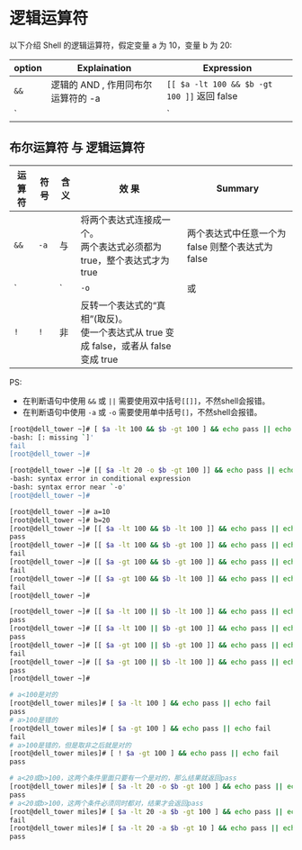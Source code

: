 # 逻辑运算符
以下介绍 Shell 的逻辑运算符，假定变量 a 为 10，变量 b 为 20:  

| option | Explaination                       | Expression                                  |
| ------ | ---------------------------------- | ------------------------------------------- |
| `&&`   | 逻辑的 AND , 作用同布尔运算符的 -a | `[[ $a -lt 100 && $b -gt 100 ]]` 返回 false |
| `||`   | 逻辑的 OR , 作用同布尔运算符的 -o  | `[[ $a -lt 100 || $b -gt 100 ]]` 返回 true  |


## 布尔运算符 与 逻辑运算符
| 运算符 | 符号 | 含义 | 效 果                                                                                    | Summary                                           |
| ------ | ---- | ---- | ---------------------------------------------------------------------------------------- | ------------------------------------------------- |
| `&&`   | `-a` | 与   | 将两个表达式连接成一个。<br>两个表达式必须都为 true，整个表达式才为 true                 | 两个表达式中任意一个为 false 则整个表达式为 false |
| `|| `  | `-o` | 或   | 将两个表达式连接成一个。<br>至少有一个表达式为 true，才能使整个表达式为 true。           | 两个表达式都为 false 整个表达式才为 false         |
| `!`    | `!`  | 非   | 反转一个表达式的“真相”(取反)。<br>使一个表达式从 true 变成 false，或者从 false 变成 true |                                                   |


PS:
* 在判断语句中使用 `&&` 或 `||` 需要使用双中括号`[[]]`，不然shell会报错。
* 在判断语句中使用 `-a` 或 `-o` 需要使用单中括号`[]`，不然shell会报错。
```sh
[root@dell_tower ~]# [ $a -lt 100 && $b -gt 100 ] && echo pass || echo fail
-bash: [: missing `]'
fail
[root@dell_tower ~]#
```
```sh
[root@dell_tower ~]# [[ $a -lt 20 -o $b -gt 100 ]] && echo pass || echo fail
-bash: syntax error in conditional expression
-bash: syntax error near `-o'
[root@dell_tower ~]#
```

```sh
[root@dell_tower ~]# a=10
[root@dell_tower ~]# b=20
[root@dell_tower ~]# [[ $a -lt 100 && $b -lt 100 ]] && echo pass || echo fail
pass
[root@dell_tower ~]# [[ $a -lt 100 && $b -gt 100 ]] && echo pass || echo fail
fail
[root@dell_tower ~]# [[ $a -gt 100 && $b -gt 100 ]] && echo pass || echo fail
fail
[root@dell_tower ~]# [[ $a -gt 100 && $b -lt 100 ]] && echo pass || echo fail
fail
[root@dell_tower ~]#
```

```sh
[root@dell_tower ~]# [[ $a -lt 100 || $b -lt 100 ]] && echo pass || echo fail
pass
[root@dell_tower ~]# [[ $a -lt 100 || $b -gt 100 ]] && echo pass || echo fail
pass
[root@dell_tower ~]# [[ $a -gt 100 || $b -gt 100 ]] && echo pass || echo fail
fail
[root@dell_tower ~]# [[ $a -gt 100 || $b -lt 100 ]] && echo pass || echo fail
pass
[root@dell_tower ~]#
```

```sh
# a<100是对的
[root@dell_tower miles]# [ $a -lt 100 ] && echo pass || echo fail
pass
# a>100是错的
[root@dell_tower miles]# [ $a -gt 100 ] && echo pass || echo fail
fail
# a>100是错的，但是取非之后就是对的
[root@dell_tower miles]# [ ! $a -gt 100 ] && echo pass || echo fail
pass

# a<20或b>100，这两个条件里面只要有一个是对的，那么结果就返回pass
[root@dell_tower miles]# [ $a -lt 20 -o $b -gt 100 ] && echo pass || echo fail
pass
# a<20或b>100，这两个条件必须同时都对，结果才会返回pass
[root@dell_tower miles]# [ $a -lt 20 -a $b -gt 100 ] && echo pass || echo fail
fail
[root@dell_tower miles]# [ $a -lt 20 -a $b -gt 10 ] && echo pass || echo fail
pass
```
